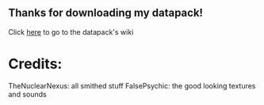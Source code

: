 ## Thanks for downloading my datapack!

Click [here](https://github.com/asdru22/Enchanting-plus/wiki) to go to the datapack's wiki

# Credits:
TheNuclearNexus: all smithed stuff
FalsePsychic: the good looking textures and sounds
